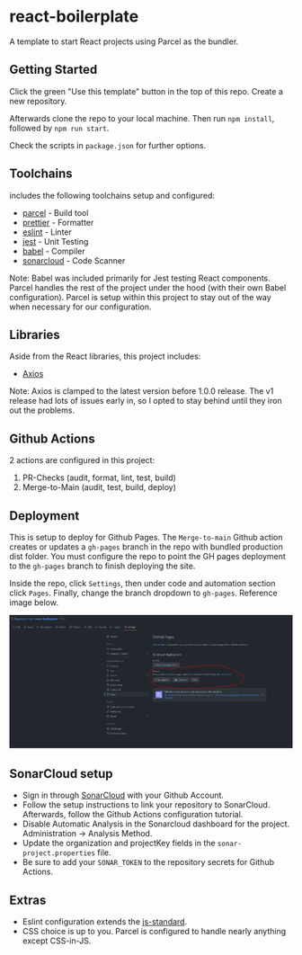 # react-boilerplate

A template to start React projects using Parcel as the bundler.

## Getting Started

Click the green "Use this template" button in the top of this repo. Create a new repository.

Afterwards clone the repo to your local machine. Then run `npm install`, followed by `npm run start`.

Check the scripts in `package.json` for further options.

## Toolchains

includes the following toolchains setup and configured:

-   [parcel](https://parceljs.org/) - Build tool
-   [prettier](https://prettier.io/) - Formatter
-   [eslint](https://eslint.org/) - Linter
-   [jest](https://jestjs.io/) - Unit Testing
-   [babel](https://babeljs.io/) - Compiler
-   [sonarcloud](https://www.sonarsource.com/products/sonarcloud/) - Code Scanner

Note: Babel was included primarily for Jest testing React components. Parcel handles the rest of the project under the hood (with their own Babel configuration). Parcel is setup within this project to stay out of the way when necessary for our configuration.

## Libraries

Aside from the React libraries, this project includes:

-   [Axios](https://axios-http.com/)

Note: Axios is clamped to the latest version before 1.0.0 release. The v1 release had lots of issues early in, so I opted to stay behind until they iron out the problems.

## Github Actions

2 actions are configured in this project:

1.  PR-Checks (audit, format, lint, test, build)
2.  Merge-to-Main (audit, test, build, deploy)

## Deployment

This is setup to deploy for Github Pages. The `Merge-to-main` Github action creates or updates a `gh-pages` branch in the repo with bundled production dist folder. You must configure the repo to point the GH pages deployment to the `gh-pages` branch to finish deploying the site.

Inside the repo, click `Settings`, then under code and automation section click `Pages`. Finally, change the branch dropdown to `gh-pages`. Reference image below.

![github pages setup info](./docs/gh-pages-setup.jpg)

## SonarCloud setup

-   Sign in through [SonarCloud](https://sonarcloud.io) with your Github Account.
-   Follow the setup instructions to link your repository to SonarCloud. Afterwards, follow the Github Actions configuration tutorial.
-   Disable Automatic Analysis in the Sonarcloud dashboard for the project. Administration -> Analysis Method.
-   Update the organization and projectKey fields in the `sonar-project.properties` file.
-   Be sure to add your `SONAR_TOKEN` to the repository secrets for Github Actions.

## Extras

-   Eslint configuration extends the [js-standard](https://standardjs.com/).
-   CSS choice is up to you. Parcel is configured to handle nearly anything except CSS-in-JS.
